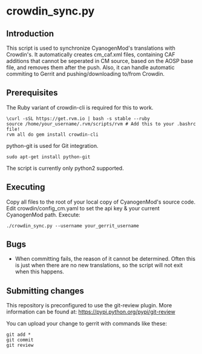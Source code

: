 crowdin_sync.py
==================

Introduction
------------
This script is used to synchronize CyanogenMod's translations with Crowdin's. It automatically creates cm_caf.xml files, containing
CAF additions that cannot be seperated in CM source, based on the AOSP base file, and removes them after the push. Also, it can handle
automatic commiting to Gerrit and pushing/downloading to/from Crowdin.

Prerequisites
-------------
The Ruby variant of crowdin-cli is required for this to work.

    \curl -sSL https://get.rvm.io | bash -s stable --ruby
    source /home/your_username/.rvm/scripts/rvm # Add this to your .bashrc file!
    rvm all do gem install crowdin-cli

python-git is used for Git integration.

    sudo apt-get install python-git

The script is currently only python2 supported.

Executing
---------
Copy all files to the root of your local copy of CyanogenMod's source code.
Edit crowdin/config_cm.yaml to set the api key & your current CyanogenMod path.
Execute:

    ./crowdin_sync.py --username your_gerrit_username

Bugs
----
 - When committing fails, the reason of it cannot be determined. Often this is just when there
   are no new translations, so the script will not exit when this happens.

Submitting changes
------------------
This repository is preconfigured to use the git-review plugin. More information can be found at:
https://pypi.python.org/pypi/git-review

You can upload your change to gerrit with commands like these:

    git add *
    git commit
    git review

